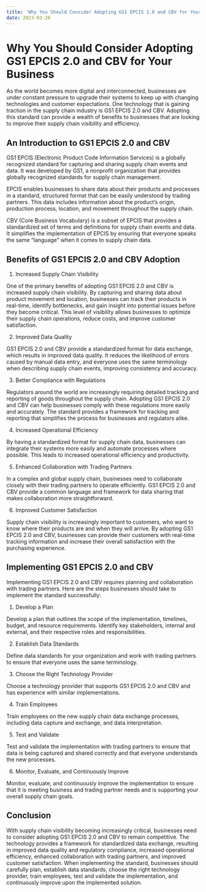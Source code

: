 ```yaml
---
title: 'Why You Should Consider Adopting GS1 EPCIS 2.0 and CBV for Your Business '
date: 2023-03-26
---
```


# Why You Should Consider Adopting GS1 EPCIS 2.0 and CBV for Your Business

As the world becomes more digital and interconnected, businesses are under constant pressure to upgrade their systems to keep up with changing technologies and customer expectations. One technology that is gaining traction in the supply chain industry is GS1 EPCIS 2.0 and CBV. Adopting this standard can provide a wealth of benefits to businesses that are looking to improve their supply chain visibility and efficiency.

## An Introduction to GS1 EPCIS 2.0 and CBV

GS1 EPCIS (Electronic Product Code Information Services) is a globally recognized standard for capturing and sharing supply chain events and data. It was developed by GS1, a nonprofit organization that provides globally recognized standards for supply chain management.

EPCIS enables businesses to share data about their products and processes in a standard, structured format that can be easily understood by trading partners. This data includes information about the product’s origin, production process, location, and movement throughout the supply chain.

CBV (Core Business Vocabulary) is a subset of EPCIS that provides a standardized set of terms and definitions for supply chain events and data. It simplifies the implementation of EPCIS by ensuring that everyone speaks the same “language” when it comes to supply chain data.

## Benefits of GS1 EPCIS 2.0 and CBV Adoption

1. Increased Supply Chain Visibility

One of the primary benefits of adopting GS1 EPCIS 2.0 and CBV is increased supply chain visibility. By capturing and sharing data about product movement and location, businesses can track their products in real-time, identify bottlenecks, and gain insight into potential issues before they become critical. This level of visibility allows businesses to optimize their supply chain operations, reduce costs, and improve customer satisfaction.

2. Improved Data Quality

GS1 EPCIS 2.0 and CBV provide a standardized format for data exchange, which results in improved data quality. It reduces the likelihood of errors caused by manual data entry, and everyone uses the same terminology when describing supply chain events, improving consistency and accuracy.

3. Better Compliance with Regulations

Regulators around the world are increasingly requiring detailed tracking and reporting of goods throughout the supply chain. Adopting GS1 EPCIS 2.0 and CBV can help businesses comply with these regulations more easily and accurately. The standard provides a framework for tracking and reporting that simplifies the process for businesses and regulators alike.

4. Increased Operational Efficiency

By having a standardized format for supply chain data, businesses can integrate their systems more easily and automate processes where possible. This leads to increased operational efficiency and productivity.

5. Enhanced Collaboration with Trading Partners

In a complex and global supply chain, businesses need to collaborate closely with their trading partners to operate efficiently. GS1 EPCIS 2.0 and CBV provide a common language and framework for data sharing that makes collaboration more straightforward.

6. Improved Customer Satisfaction

Supply chain visibility is increasingly important to customers, who want to know where their products are and when they will arrive. By adopting GS1 EPCIS 2.0 and CBV, businesses can provide their customers with real-time tracking information and increase their overall satisfaction with the purchasing experience.

## Implementing GS1 EPCIS 2.0 and CBV

Implementing GS1 EPCIS 2.0 and CBV requires planning and collaboration with trading partners. Here are the steps businesses should take to implement the standard successfully:

1. Develop a Plan

Develop a plan that outlines the scope of the implementation, timelines, budget, and resource requirements. Identify key stakeholders, internal and external, and their respective roles and responsibilities.

2. Establish Data Standards

Define data standards for your organization and work with trading partners to ensure that everyone uses the same terminology.

3. Choose the Right Technology Provider

Choose a technology provider that supports GS1 EPCIS 2.0 and CBV and has experience with similar implementations.

4. Train Employees

Train employees on the new supply chain data exchange processes, including data capture and exchange, and data interpretation.

5. Test and Validate

Test and validate the implementation with trading partners to ensure that data is being captured and shared correctly and that everyone understands the new processes.

6. Monitor, Evaluate, and Continuously Improve

Monitor, evaluate, and continuously improve the implementation to ensure that it is meeting business and trading partner needs and is supporting your overall supply chain goals.

## Conclusion

With supply chain visibility becoming increasingly critical, businesses need to consider adopting GS1 EPCIS 2.0 and CBV to remain competitive. The technology provides a framework for standardized data exchange, resulting in improved data quality and regulatory compliance, increased operational efficiency, enhanced collaboration with trading partners, and improved customer satisfaction. When implementing the standard, businesses should carefully plan, establish data standards, choose the right technology provider, train employees, test and validate the implementation, and continuously improve upon the implemented solution.

